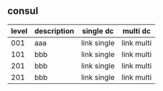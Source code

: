 # 

## consul

| level | description | single dc | multi dc |
| --- | --- | --- | --- |
| 001 | aaa| link single | link multi |
| 101 | bbb| link single | link multi |
| 201 | bbb| link single | link multi |
| 201 | bbb| link single | link multi |

